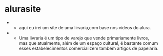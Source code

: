 # alurasite
* * aqui eu irei um site de uma lirvaria,com base nos videos do alura.
* * Uma livraria é um tipo de varejo que vende primariamente livros, mas que atualmente, além de um espaço cultural, é bastante comum esses estabelecimentos comercializem também artigos de papelaria.
